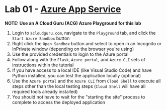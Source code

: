 # Lab 01 - [Azure App Service](https://learn.microsoft.com/en-us/azure/app-service/quickstart-python)

**NOTE: Use an A Cloud Guru (ACG) Azure Playground for this lab**

1. Login to `acloudguru.com`, navigate to the `Playground` tab, and click the `Start Azure Sandbox` button
1. Right click the `Open Sandbox` button and select to open in an Incognito or InPrivate window (depending on the browser you're using)
1. Use the provided credentials to login to the Azure portal
1. Follow along with the `Flask`, `Azure portal`, and `Azure CLI` sets of instructions within the tutorial
1. If you have access to a local IDE (like Visual Studio Code) and have Python installed, you can test the application locally (optional)
1. Use the `Azure portal` and the `Azure CLI` from `Cloud Shell` to execute all steps other than the local testing steps (`Cloud Shell` will have all required tools already installed)
1. You should not have to wait for the "starting the site" process to complete to access the deployed application

